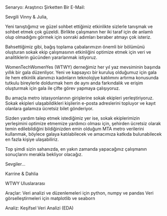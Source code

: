 Senaryo:
Araştırıcı Şirketten Bir E-Mail:

Sevgili Vinny & Julia,

Yeni tanıştığımız ve güzel sohbet ettiğimiz etkinlikte sizlerle tanışmak ve sohbet etmek çok güzeldi. Birlikte çalışmanın her iki taraf için de anlamlı olup olmadığını görmek için sonraki adımları beraber atmayı çok isteriz.

Bahsettiğimiz gibi, bağış toplama çabalarımızın önemli bir bölümünü oluşturan sokak ekip çalışmasının etkinliğini optimize etmek için veri ve analitiklerin gücünden yararlanmak istiyoruz.

WomenTechWomenYes (WTWY) derneğimiz her yıl yaz mevsiminin başında yıllık bir gala düzenliyor. Yeni ve kapsayıcı bir kuruluş olduğumuz için gala ile hem etkinlik alanımızı kadınların teknolojiye katılımını artırma konusunda tutkulu bireylerle doldurmak hem de aynı anda farkındalık ve erişim oluşturmak için gala ile çifte görev yapmaya çalışıyoruz.

Bu amaçla metro istasyonlarının girişlerine sokak ekipleri yerleştiriyoruz. Sokak ekipleri ulaşabildikleri kişilerin e-posta adreslerini topluyor ve kayıt olanlara galamıza ücretsiz bilet gönderiyor.

Sizden yardım talep etmek istediğimiz yer ise, sokak ekiplerimizin yerleşimini optimize etmemize yardımcı olması için, şehirden ücretsiz olarak temin edilebildiğini bildiğinizden emin olduğum MTA metro verilerini kullanmak, böylece galaya katılabilecek ve amacımıza katkıda bulunabilecek en fazla kişiye ulaşabiliriz.

Top şimdi sizin sahanızda, en yakın zamanda yapacağınız çalışmanın sonuçlarını merakla bekliyor olacağız.

Sevgiler...

Karrine & Dahlia

WTWY Uluslararası


Araçlar:
Veri analizi ve düzenlemeleri için python, numpy ve pandas
Veri görselleştirmeleri için matplotlib ve seaborn

Analiz:
Keşifsel Veri Analizi (EDA)
